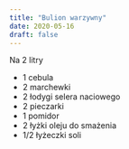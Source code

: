 ```yaml
---
title: "Bulion warzywny"
date: 2020-05-16
draft: false
---
```


Na 2 litry
* 1 cebula
* 2 marchewki
* 2 łodygi selera naciowego
* 2 pieczarki
* 1 pomidor
* 2 łyżki oleju do smażenia
* 1/2 łyżeczki soli


